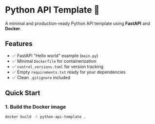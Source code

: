 # Python API Template 🚀

A minimal and production-ready Python API template using **FastAPI** and **Docker**.

## Features

- ✅ FastAPI "Hello world" example (`main.py`)
- ✅ Minimal `Dockerfile` for containerization
- ✅ `control_versions.toml` for version tracking
- ✅ Empty `requirements.txt` ready for your dependencies
- ✅ Clean `.gitignore` included

## Quick Start

### 1. Build the Docker image

```bash
docker build -t python-api-template .
